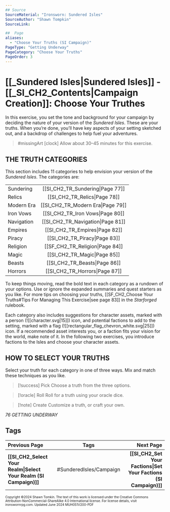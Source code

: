 ```yaml
---
## Source
SourceMaterial: "Ironsworn: Sundered Isles"
SourceAuthor: "Shawn Tompkin"
SourceLink: 

##  Page
aliases: 
  - "Choose Your Truths (SI Campaign)"
PageType: "Getting Underway"
PageCategory: "Choose Your Truths"
PageOrder: 3
---
```

# [[_Sundered Isles|Sundered Isles]] - [[_SI_CH2_Contents|Campaign Creation]]: Choose Your Truthes
In this exercise, you set the tone and background for your campaign by deciding the nature of your version of the _Sundered Isles_. These are your truths. When you’re done, you’ll have key aspects of your setting sketched out, and a backdrop of challenges to help fuel your adventures.

> #missingArt [clock] Allow about 30–45 minutes for this exercise.

## THE TRUTH CATEGORIES
This section includes 11 categories to help envision your version of the _Sundered Isles_. The categories are:

|  |  |
| --- | :---: |
| Sundering | [[SI_CH2_TR_Sundering\|Page 77]] |
| Relics | [[SI_CH2_TR_Relics\|Page 78]]  |
| Modern Era | [[SI_CH2_TR_Modern Era\|Page 79]] |
| Iron Vows | [[SI_CH2_TR_Iron Vows\|Page 80]] |
| Navigation | [[SI_CH2_TR_Navigation\|Page 81]] |
| Empires | [[SI_CH2_TR_Empires\|Page 82]] |
| Piracy | [[SI_CH2_TR_Piracy\|Page 83]] |
| Religion | [[SF_CH2_TR_Religion\|Page 84]] |
| Magic | [[SI_CH2_TR_Magic\|Page 85]] |
| Beasts | [[SI_CH2_TR_Beasts\|Page 86]] |
| Horrors | [[SI_CH2_TR_Horrors\|Page 87]] |

To keep things moving, read the bold text in each category as a rundown of your options. Use or ignore the expanded summaries and quest starters as you like. For more tips on choosing your truths, [[SF_CH2_Choose Your Truths#Tips For Managing This Exercise|see page 83]] in the _Starforged_ rulebook.

Each category also includes suggestions for character assets, marked with a person (![[character.svg|15]]) icon, and potential factions to add to the setting, marked with a flag (![[rectangular_flag_chevron_white.svg|25]]) icon. If a recommended asset interests you, or a faction fits your vision for the world, make note of it. In the following two exercises, you introduce factions to the Isles and choose your character assets.

## HOW TO SELECT YOUR TRUTHS
Select your truth for each category in one of three ways. Mix and match these techniques as you like.

> [!success] Pick
> Choose a truth from the three options.

> [!oracle] Roll
> Roll for a truth using your oracle dice.

> [!note] Create
Customize a truth, or craft your own.


*76 GETTING UNDERWAY*

## Tags

| Previous Page | Tags | Next Page |
| :--- | :---: | ---: |
| **[[SI_CH2_Select Your Realm\|Select Your Realm (SI Campaign)]]** | #SunderedIsles/Campaign | **[[SI_CH2_Set Your Factions\|Set Your Factions (SI Campaign)]]** |

<font size=-2>Copyright ©2024 Shawn Tomkin. The text of this work is licensed under the Creative Commons Attribution-NonCommercial-ShareAlike 4.0 International license. For license details, visit ironswornrpg.com. Updated June 2024 MUH051V200-PDF</font>